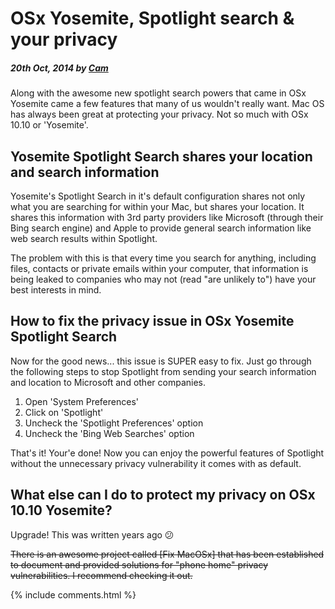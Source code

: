 # OSx Yosemite, Spotlight search & your privacy

##### 20th Oct, 2014 by [Cam][1]

Along with the awesome new spotlight search powers that came in OSx Yosemite came a few features that many of us wouldn't really want. Mac OS has always been great at protecting your privacy. Not so much with OSx 10.10 or 'Yosemite'.

## Yosemite Spotlight Search shares your location and search information

Yosemite's Spotlight Search in it's default configuration shares not only what you are searching for within your Mac, but shares your location. It shares this information with 3rd party providers like Microsoft (through their Bing search engine) and Apple to provide general search information like web search results within Spotlight.

The problem with this is that every time you search for anything, including files, contacts or private emails within your computer, that information is being leaked to companies who may not (read "are unlikely to") have your best interests in mind.

## How to fix the privacy issue in OSx Yosemite Spotlight Search

Now for the good news... this issue is SUPER easy to fix. Just go through the following steps to stop Spotlight from sending your search information and location to Microsoft and other companies.

1. Open 'System Preferences'
2. Click on 'Spotlight'
3. Uncheck the 'Spotlight Preferences' option
4. Uncheck the 'Bing Web Searches' option

That's it! Your'e done! Now you can enjoy the powerful features of Spotlight without the unnecessary privacy vulnerability it comes with as default.

## What else can I do to protect my privacy on OSx 10.10 Yosemite?

Upgrade! This was written years ago 😕

<s>There is an awesome project called [Fix MacOSx] that has been established to document and provided solutions for "phone home" privacy vulnerabilities. I recommend checking it out.</s>

[1]: https://plus.google.com/+CamGould?rel=author

{% include comments.html %}
